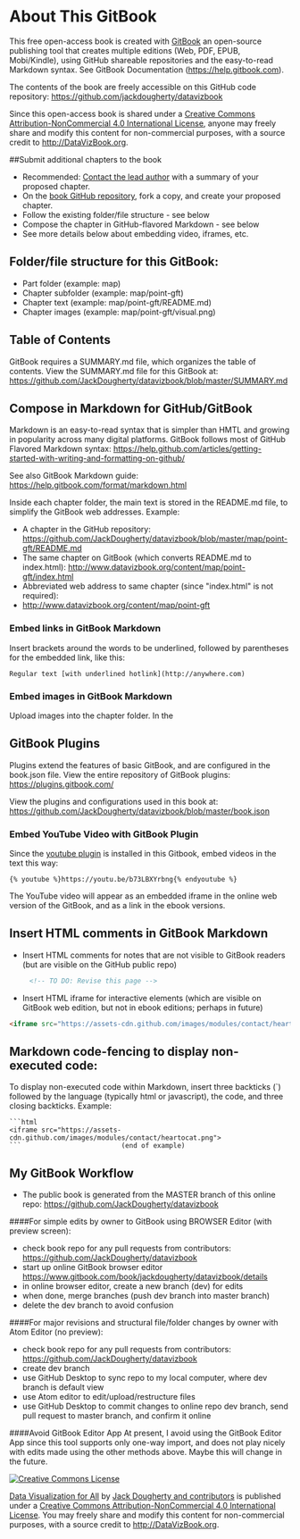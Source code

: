 # About This GitBook

This free open-access book is created with [GitBook](http://gitbook.com) an open-source publishing tool that creates multiple editions (Web, PDF, EPUB, Mobi/Kindle), using GitHub shareable repositories and the easy-to-read Markdown syntax. See GitBook Documentation (https://help.gitbook.com).

The contents of the book are freely accessible on this GitHub code repository: https://github.com/jackdougherty/datavizbook

Since this open-access book is shared under a [Creative Commons Attribution-NonCommercial 4.0 International License](http://creativecommons.org/licenses/by-nc/4.0), anyone may freely share and modify this content for non-commercial purposes, with a source credit to http://DataVizBook.org.

##Submit additional chapters to the book
- Recommended: [Contact the lead author](introduction/contributors.md) with a summary of your proposed chapter.
- On the [book GitHub repository](https://github.com/JackDougherty/datavizbook), fork a copy, and create your proposed chapter.
- Follow the existing folder/file structure - see below
- Compose the chapter in GitHub-flavored Markdown - see below
- See more details below about embedding video, iframes, etc.

## Folder/file structure for this GitBook:
- Part folder (example: map)
- Chapter subfolder (example: map/point-gft)
- Chapter text (example: map/point-gft/README.md)
- Chapter images (example: map/point-gft/visual.png)

## Table of Contents
GitBook requires a SUMMARY.md file, which organizes the table of contents. View the SUMMARY.md file for this GitBook at: https://github.com/JackDougherty/datavizbook/blob/master/SUMMARY.md

## Compose in Markdown for GitHub/GitBook
Markdown is an easy-to-read syntax that is simpler than HMTL and growing in popularity across many digital platforms. GitBook follows most of GitHub Flavored Markdown syntax: https://help.github.com/articles/getting-started-with-writing-and-formatting-on-github/

See also GitBook Markdown guide: https://help.gitbook.com/format/markdown.html

Inside each chapter folder, the main text is stored in the README.md file, to simplify the GitBook web addresses. Example:
- A chapter in the GitHub repository: https://github.com/JackDougherty/datavizbook/blob/master/map/point-gft/README.md
- The same chapter on GitBook (which converts README.md to index.html): http://www.datavizbook.org/content/map/point-gft/index.html
- Abbreviated web address to same chapter (since "index.html" is not required): 
- http://www.datavizbook.org/content/map/point-gft


### Embed links in GitBook Markdown
Insert brackets around the words to be underlined, followed by parentheses for the embedded link, like this:

```
Regular text [with underlined hotlink](http://anywhere.com)
```
### Embed images in GitBook Markdown
Upload images into the chapter folder. In the 


## GitBook Plugins
Plugins extend the features of basic GitBook, and are configured in the book.json file. View the entire repository of GitBook plugins: https://plugins.gitbook.com/

View the plugins and configurations used in this book at: https://github.com/JackDougherty/datavizbook/blob/master/book.json

### Embed YouTube Video with GitBook Plugin
Since the [youtube plugin](https://plugins.gitbook.com/plugin/youtube) is installed in this Gitbook, embed videos in the text this way:

```
{% youtube %}https://youtu.be/b73LBXYrbng{% endyoutube %}
```
The YouTube video will appear as an embedded iframe in the online web version of the GitBook, and as a link in the ebook versions. 


## Insert HTML comments in GitBook Markdown
- Insert HTML comments for notes that are not visible to GitBook readers (but are visible on the GitHub public repo)

```html
     <!-- TO DO: Revise this page -->
```
- Insert HTML iframe for interactive elements (which are visible on GitBook web edition, but not in ebook editions; perhaps in future)

```html
<iframe src="https://assets-cdn.github.com/images/modules/contact/heartocat.png">
```

## Markdown code-fencing to display non-executed code:
To display non-executed code within Markdown, insert three backticks (`) followed by the language (typically html or javascript), the code, and three closing backticks. Example:

```
```html
<iframe src="https://assets-cdn.github.com/images/modules/contact/heartocat.png">
```                         (end of example)
```

## My GitBook Workflow

- The public book is generated from the MASTER branch of this online repo: https://github.com/JackDougherty/datavizbook


####For simple edits by owner to GitBook using BROWSER Editor (with preview screen):
- check book repo for any pull requests from contributors: https://github.com/JackDougherty/datavizbook
- start up online GitBook browser editor https://www.gitbook.com/book/jackdougherty/datavizbook/details
- in online browser editor, create a new branch (dev) for edits
- when done, merge branches (push dev branch into master branch)
- delete the dev branch to avoid confusion 

####For major revisions and structural file/folder changes by owner with Atom Editor (no preview):
- check book repo for any pull requests from contributors: https://github.com/JackDougherty/datavizbook
- create dev branch
- use GitHub Desktop to sync repo to my local computer, where dev branch is default view
- use Atom editor to edit/upload/restructure files
- use GitHub Desktop to commit changes to online repo dev branch, send pull request to master branch, and confirm it online

####Avoid GitBook Editor App
At present, I avoid using the GitBook Editor App since this tool supports only one-way import, and does not play nicely with edits made using the other methods above. Maybe this will change in the future.


<a rel="license" href="http://creativecommons.org/licenses/by-nc/4.0/"><img alt="Creative Commons License" style="border-width:0" src="https://i.creativecommons.org/l/by-nc/4.0/88x31.png" /></a>

[Data Visualization for All](http://datavizbook.org)
by [Jack Dougherty and contributors](introduction/contributors.md)
is published under a [Creative Commons Attribution-NonCommercial 4.0 International License](http://creativecommons.org/licenses/by-nc/4.0).
You may freely share and modify this content for non-commercial purposes, with a source credit to http://DataVizBook.org.
